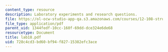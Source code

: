 ```yaml
---
content_type: resource
description: Laboratory experiments and research questions.
file: https://ol-ocw-studio-app-qa.s3.amazonaws.com/courses/12-108-structure-of-earth-materials-fall-2004/728c4cd3bd60bf94f82715382efc3ace_lab18.pdf
file_type: application/pdf
parent_uid: 1344fedf-10cc-160f-69dd-dce324e6de68
resourcetype: Document
title: lab18.pdf
uid: 728c4cd3-bd60-bf94-f827-15382efc3ace
---
```

